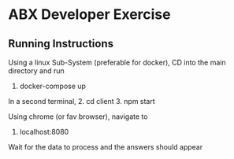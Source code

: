 # ABX Developer Exercise

## Running Instructions

Using a linux Sub-System (preferable for docker), CD into the main directory and run 
1. docker-compose up

In a second terminal,
2. cd client
3. npm start

Using chrome (or fav browser), navigate to
1. localhost:8080

Wait for the data to process and the answers should appear
